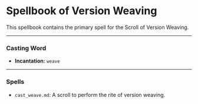 # Spellbook of Version Weaving

This spellbook contains the primary spell for the Scroll of Version Weaving.

---

### Casting Word
- **Incantation:** `weave`

---

### Spells
- `cast_weave.md`: A scroll to perform the rite of version weaving.
